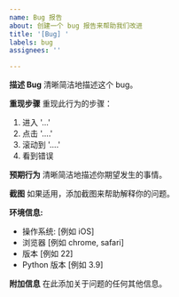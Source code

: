 ```yaml
---
name: Bug 报告
about: 创建一个 bug 报告来帮助我们改进
title: '[Bug] '
labels: bug
assignees: ''

---
```


**描述 Bug**
清晰简洁地描述这个 bug。

**重现步骤**
重现此行为的步骤：
1. 进入 '...'
2. 点击 '....'
3. 滚动到 '....'
4. 看到错误

**预期行为**
清晰简洁地描述你期望发生的事情。

**截图**
如果适用，添加截图来帮助解释你的问题。

**环境信息:**
 - 操作系统: [例如 iOS]
 - 浏览器 [例如 chrome, safari]
 - 版本 [例如 22]
 - Python 版本 [例如 3.9]

**附加信息**
在此添加关于问题的任何其他信息。
